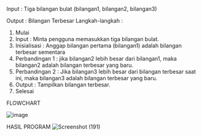 Input : Tiga bilangan bulat (bilangan1, bilangan2, bilangan3)

Output : Bilangan Terbesar
Langkah-langkah :
1. Mulai
2. Input : Minta pengguna memasukkan tiga bilangan bulat.
3. Inisialisasi : Anggap bilangan pertama (bilangan1) adalah bilangan terbesar sementara
4. Perbandingan 1 :
   jika bilangan2 lebih besar dari bilangan1, maka bilangan2 adalah bilangan terbesar yang baru.
5. Perbandingan 2 :
   Jika bilangan3 lebih besar dari bilangan terbesar saat ini, maka bilangan3 adalah bilangan terbesar yang baru.
6. Output : Tampilkan bilangan terbesar.
7. Selesai

FLOWCHART

![image](https://github.com/user-attachments/assets/8a5998ab-fd46-4f05-b707-0719cb85208a)

HASIL PROGRAM
   ![Screenshot (191)](https://github.com/user-attachments/assets/816e30b5-aa2b-41b2-b478-beb3742548b5)

